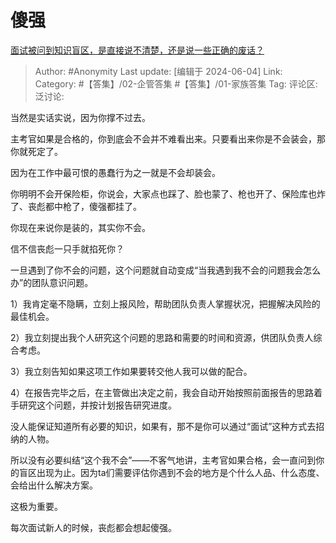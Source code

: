 # 傻强
[面试被问到知识盲区，是直接说不清楚，还是说一些正确的废话？](https://www.zhihu.com/question/651409290/answer/3520107471)

> Author: #Anonymity
> Last update: [编辑于 2024-06-04]
> Link:
> Category: #【答集】/02-企管答集 #【答集】/01-家族答集 
> Tag: 
> 评论区:
> 泛讨论:

当然是实话实说，因为你撑不过去。

主考官如果是合格的，你到底会不会并不难看出来。只要看出来你是不会装会，那你就死定了。

因为在工作中最可恨的愚蠢行为之一就是不会却装会。

你明明不会开保险柜，你说会，大家点也踩了、脸也蒙了、枪也开了、保险库也炸了、丧彪都中枪了，傻强都挂了。

你现在来说你是装的，其实你不会。

信不信丧彪一只手就掐死你？

一旦遇到了你不会的问题，这个问题就自动变成“当我遇到我不会的问题我会怎么办”的团队意识问题。

1）我肯定毫不隐瞒，立刻上报风险，帮助团队负责人掌握状况，把握解决风险的最佳机会。

2）我立刻提出我个人研究这个问题的思路和需要的时间和资源，供团队负责人综合考虑。

3）我立刻告知如果这项工作如果要转交他人我可以做的配合。

4）在报告完毕之后，在主管做出决定之前，我会自动开始按照前面报告的思路着手研究这个问题，并按计划报告研究进度。

没人能保证知道所有必要的知识，如果有，那不是你可以通过“面试”这种方式去招纳的人物。

所以没有必要纠结“这个我不会”——不客气地讲，主考官如果合格，会一直问到你的盲区出现为止。因为ta们需要评估你遇到不会的地方是个什么人品、什么态度、会给出什么解决方案。

这极为重要。

每次面试新人的时候，丧彪都会想起傻强。